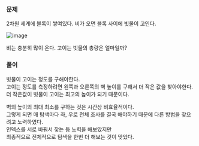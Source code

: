 ### 문제

2차원 세계에 블록이 쌓여있다. 비가 오면 블록 사이에 빗물이 고인다.

![image](https://github.com/Win-9/Algorism/assets/80390524/9e97fb14-007e-43e2-b852-7663a45250e6)   


비는 충분히 많이 온다. 고이는 빗물의 총량은 얼마일까?   


### 풀이

빗물이 고이는 정도를 구해야한다.   
고이는 정도를 측정하려면 왼쪽과 오른쪽의 벽 높이를 구해서 더 작은 값을 찾아야한다.   
더 작은값이 빗물이 고이는 최고의 높이가 되기 때문이다.   

벽의 높이의 최대 최소를 구하는 것은 시간상 비효율적이다.   
그렇게 되면 매 탐색마다 좌, 우로 전체 조사를 결국 해야하기 때문에 다른 방법을 찾으려고 노력하였다.   
인덱스를 서로 바꿔서 찾는 등 노력을 해보았지만   
최종적으로 전체적으로 탐색을 한번 더 해보는 것이 맞았다.   
